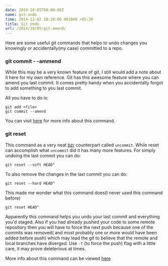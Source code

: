 ```yaml
---
date: 2014-10-05T00:00:00Z
name: git-undo
time: 2014-12-02 10:20:00.001000 +05:30
title: Git Undo
url: /2014/10/05/git-amend/
---
```


Here are some useful git commands that helps to undo changes you knowingly
or accidentally(my case) committed to a repo.

### git commit - -ammend

While this may be a very known feature of git, I still would add a note
about it here for my own reference. Git has this awesome feature where
you can amend you last commit. It comes pretty handy when you accidentally
forgot to add something to you last commit.

All you have to do is:


    git add <file>
    git commit --amend


You can visit [here][1] for more info about this command.


### git reset

This command as a very neat [bzr][2] counterpart called `uncommit`. While
reset can accomplish what `uncommit` did it has many more features. For
simply undoing the last commit you can do:

    git reset --soft HEAD^

To also remove the changes in the last commit you can do:

    git reset --hard HEAD^

This made me wonder what this command does(I never used this command before)

	git reset HEAD^

Apparently this command helps you undo your last commit and everything you'd
staged. Also if you had already pushed your code to some remote repository then
you will have to force the next push because one of the commits was removed( and
most probably one or more would have been added before push) which may lead the
git to believe that the remote and local branches have diverged. Use `-f` (to
force the push) flag with a little care, it may prove deleterious at times.

More info about this command can be viewed [here][3]


[1]: http://git-scm.com/book/en/Git-Basics-Undoing-Things
[2]: http://bazaar.canonical.com/en/
[3]: http://git-scm.com/docs/git-reset
